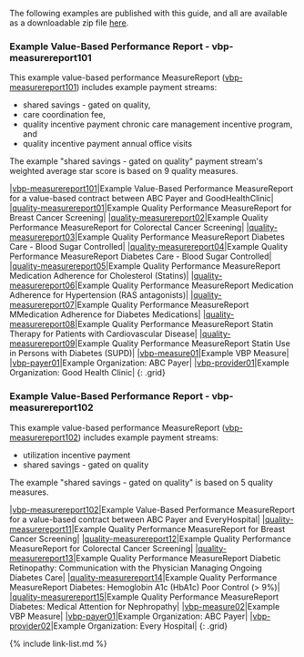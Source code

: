 
<!-- ================================================ -->
<!--  use this line to include an autogenerated list of all examples from the remove it if you would like to hand generate it -->

<!-- {% include example-list-generator.md %} -->

The following examples are published with this guide, and all are available as a downloadable zip file [here](downloads.html#examples). 

<!-- ================================================ -->
### Example Value-Based Performance Report - vbp-measurereport101
This example value-based performance MeasureReport ([vbp-measurereport101](MeasureReport-vbp-measurereport101.html)) includes example payment streams: 
- shared savings - gated on quality,
- care coordination fee,
- quality incentive payment chronic care management incentive program, and
- quality incentive payment annual office visits

The example "shared savings - gated on quality" payment stream's weighted average star score is based on 9 quality measures.  

|[vbp-measurereport101](MeasureReport-vbp-measurereport101.html)|Example Value-Based Performance MeasureReport for a value-based contract between ABC Payer and GoodHealthClinic|
|[quality-measurereport01](MeasureReport-quality-measurereport01.html)|Example Quality Performance MeasureReport for Breast Cancer Screening|
|[quality-measurereport02](MeasureReport-quality-measurereport02.html)|Example Quality Performance MeasureReport for Colorectal Cancer Screening|
|[quality-measurereport03](MeasureReport-quality-measurereport03.html)|Example Quality Performance MeasureReport Diabetes Care - Blood Sugar Controlled|
|[quality-measurereport04](MeasureReport-quality-measurereport04.html)|Example Quality Performance MeasureReport Diabetes Care - Blood Sugar Controlled|
|[quality-measurereport05](MeasureReport-quality-measurereport05.html)|Example Quality Performance MeasureReport Medication Adherence for Cholesterol (Statins)|
|[quality-measurereport06](MeasureReport-quality-measurereport06.html)|Example Quality Performance MeasureReport Medication Adherence for Hypertension (RAS antagonists)|
|[quality-measurereport07](MeasureReport-quality-measurereport07.html)|Example Quality Performance MeasureReport MMedication Adherence for Diabetes Medications|
|[quality-measurereport08](MeasureReport-quality-measurereport08.html)|Example Quality Performance MeasureReport Statin Therapy for Patients with Cardiovascular Disease|
|[quality-measurereport09](MeasureReport-quality-measurereport09.html)|Example Quality Performance MeasureReport Statin Use in Persons with Diabetes (SUPD)|
|[vbp-measure01](Measure-vbp-measure01.html)|Example VBP Measure|
|[vbp-payer01](Organization-vbp-payer01.html)|Example Organization: ABC Payer|
|[vbp-provider01](Organization-vbp-provider01.html)|Example Organization: Good Health Clinic|
{: .grid}

### Example Value-Based Performance Report - vbp-measurereport102

This example value-based performance MeasureReport ([vbp-measurereport102](MeasureReport-vbp-measurereport102.html)) includes example payment streams: 
- utilization incentive payment
- shared savings - gated on quality

The example "shared savings - gated on quality" is based on 5 quality measures. 

|[vbp-measurereport102](MeasureReport-vbp-measurereport102.html)|Example Value-Based Performance MeasureReport for a value-based contract between ABC Payer and EveryHospital|
|[quality-measurereport11](MeasureReport-quality-measurereport11.html)|Example Quality Performance MeasureReport for Breast Cancer Screening|
|[quality-measurereport12](MeasureReport-quality-measurereport12.html)|Example Quality Performance MeasureReport for Colorectal Cancer Screening|
|[quality-measurereport13](MeasureReport-quality-measurereport13.html)|Example Quality Performance MeasureReport Diabetic Retinopathy: Communication with the Physician Managing Ongoing Diabetes Care|
|[quality-measurereport14](MeasureReport-quality-measurereport14.html)|Example Quality Performance MeasureReport Diabetes: Hemoglobin A1c (HbA1c) Poor Control (> 9%)|
|[quality-measurereport15](MeasureReport-quality-measurereport15.html)|Example Quality Performance MeasureReport Diabetes: Medical Attention for Nephropathy|
|[vbp-measure02](Measure-vbp-measure02.html)|Example VBP Measure|
|[vbp-payer01](Organization-vbp-payer01.html)|Example Organization: ABC Payer|
|[vbp-provider02](Organization-vbp-provider01.html)|Example Organization: Every Hospital|
{: .grid}

{% include link-list.md %}
